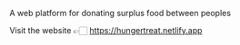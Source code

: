  A web platform for donating surplus food between peoples

 Visit the website 👉🏻 https://hungertreat.netlify.app
